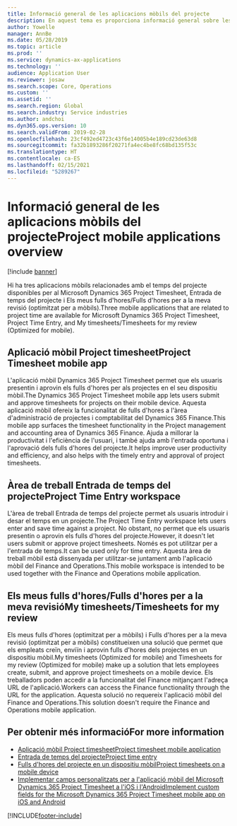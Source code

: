 ```yaml
---
title: Informació general de les aplicacions mòbils del projecte
description: En aquest tema es proporciona informació general sobre les aplicacions relacionades amb el temps del projecte per al Microsoft Dynamics 365 Project Timesheet, Entrada de temps del projecte i Els meus fulls d'hores/Fulls d'hores disponibles en un dispositiu mòbil.
author: Yowelle
manager: AnnBe
ms.date: 05/28/2019
ms.topic: article
ms.prod: ''
ms.service: dynamics-ax-applications
ms.technology: ''
audience: Application User
ms.reviewer: josaw
ms.search.scope: Core, Operations
ms.custom: ''
ms.assetid: ''
ms.search.region: Global
ms.search.industry: Service industries
ms.author: andchoi
ms.dyn365.ops.version: 10
ms.search.validFrom: 2019-02-28
ms.openlocfilehash: 23cf492ed4723c43f6e14005b4e189cd23de63d8
ms.sourcegitcommit: fa32b1893286f20271fa4ec4be8fc68bd135f53c
ms.translationtype: HT
ms.contentlocale: ca-ES
ms.lasthandoff: 02/15/2021
ms.locfileid: "5289267"
---
```

# <a name="project-mobile-applications-overview"></a><span data-ttu-id="b9c21-103">Informació general de les aplicacions mòbils del projecte</span><span class="sxs-lookup"><span data-stu-id="b9c21-103">Project mobile applications overview</span></span>

[!include [banner](../includes/banner.md)]

<span data-ttu-id="b9c21-104">Hi ha tres aplicacions mòbils relacionades amb el temps del projecte disponibles per al Microsoft Dynamics 365 Project Timesheet, Entrada de temps del projecte i Els meus fulls d'hores/Fulls d'hores per a la meva revisió (optimitzat per a mòbils).</span><span class="sxs-lookup"><span data-stu-id="b9c21-104">Three mobile applications that are related to project time are available for Microsoft Dynamics 365 Project Timesheet, Project Time Entry, and My timesheets/Timesheets for my review (Optimized for mobile).</span></span>

## <a name="project-timesheet-mobile-app"></a><span data-ttu-id="b9c21-105">Aplicació mòbil Project timesheet</span><span class="sxs-lookup"><span data-stu-id="b9c21-105">Project Timesheet mobile app</span></span>

<span data-ttu-id="b9c21-106">L'aplicació mòbil Dynamics 365 Project Timesheet permet que els usuaris presentin i aprovin els fulls d'hores per als projectes en el seu dispositiu mòbil.</span><span class="sxs-lookup"><span data-stu-id="b9c21-106">The Dynamics 365 Project Timesheet mobile app lets users submit and approve timesheets for projects on their mobile device.</span></span> <span data-ttu-id="b9c21-107">Aquesta aplicació mòbil ofereix la funcionalitat de fulls d'hores a l'àrea d'administració de projectes i comptabilitat del Dynamics 365 Finance.</span><span class="sxs-lookup"><span data-stu-id="b9c21-107">This mobile app surfaces the timesheet functionality in the Project management and accounting area of Dynamics 365 Finance.</span></span> <span data-ttu-id="b9c21-108">Ajuda a millorar la productivitat i l'eficiència de l'usuari, i també ajuda amb l'entrada oportuna i l'aprovació dels fulls d'hores del projecte.</span><span class="sxs-lookup"><span data-stu-id="b9c21-108">It helps improve user productivity and efficiency, and also helps with the timely entry and approval of project timesheets.</span></span>

## <a name="project-time-entry-workspace"></a><span data-ttu-id="b9c21-109">Àrea de treball Entrada de temps del projecte</span><span class="sxs-lookup"><span data-stu-id="b9c21-109">Project Time Entry workspace</span></span>

<span data-ttu-id="b9c21-110">L'àrea de treball Entrada de temps del projecte permet als usuaris introduir i desar el temps en un projecte.</span><span class="sxs-lookup"><span data-stu-id="b9c21-110">The Project Time Entry workspace lets users enter and save time against a project.</span></span> <span data-ttu-id="b9c21-111">No obstant, no permet que els usuaris presentin o aprovin els fulls d'hores del projecte.</span><span class="sxs-lookup"><span data-stu-id="b9c21-111">However, it doesn't let users submit or approve project timesheets.</span></span> <span data-ttu-id="b9c21-112">Només es pot utilitzar per a l'entrada de temps.</span><span class="sxs-lookup"><span data-stu-id="b9c21-112">It can be used only for time entry.</span></span> <span data-ttu-id="b9c21-113">Aquesta àrea de treball mòbil està dissenyada per utilitzar-se juntament amb l'aplicació mòbil del Finance and Operations.</span><span class="sxs-lookup"><span data-stu-id="b9c21-113">This mobile workspace is intended to be used together with the Finance and Operations mobile application.</span></span>

## <a name="my-timesheetstimesheets-for-my-review"></a><span data-ttu-id="b9c21-114">Els meus fulls d'hores/Fulls d'hores per a la meva revisió</span><span class="sxs-lookup"><span data-stu-id="b9c21-114">My timesheets/Timesheets for my review</span></span>

<span data-ttu-id="b9c21-115">Els meus fulls d'hores (optimitzat per a mòbils) i Fulls d'hores per a la meva revisió (optimitzat per a mòbils) constitueixen una solució que permet que els empleats creïn, enviïn i aprovin fulls d'hores dels projectes en un dispositiu mòbil.</span><span class="sxs-lookup"><span data-stu-id="b9c21-115">My timesheets (Optimized for mobile) and Timesheets for my review (Optimized for mobile) make up a solution that lets employees create, submit, and approve project timesheets on a mobile device.</span></span> <span data-ttu-id="b9c21-116">Els treballadors poden accedir a la funcionalitat del Finance mitjançant l'adreça URL de l'aplicació.</span><span class="sxs-lookup"><span data-stu-id="b9c21-116">Workers can access the Finance functionality through the URL for the application.</span></span> <span data-ttu-id="b9c21-117">Aquesta solució no requereix l'aplicació mòbil del Finance and Operations.</span><span class="sxs-lookup"><span data-stu-id="b9c21-117">This solution doesn't require the Finance and Operations mobile application.</span></span>

## <a name="for-more-information"></a><span data-ttu-id="b9c21-118">Per obtenir més informació</span><span class="sxs-lookup"><span data-stu-id="b9c21-118">For more information</span></span>

- [<span data-ttu-id="b9c21-119">Aplicació mòbil Project timesheet</span><span class="sxs-lookup"><span data-stu-id="b9c21-119">Project timesheet mobile application</span></span>](project-timesheet.md)
- [<span data-ttu-id="b9c21-120">Entrada de temps del projecte</span><span class="sxs-lookup"><span data-stu-id="b9c21-120">Project time entry</span></span>]( project-time-entry-mobile-workspace.md)
- [<span data-ttu-id="b9c21-121">Fulls d'hores del projecte en un dispositiu mòbil</span><span class="sxs-lookup"><span data-stu-id="b9c21-121">Project timesheets on a mobile device</span></span>](Mobile-timesheets.md)
- [<span data-ttu-id="b9c21-122">Implementar camps personalitzats per a l'aplicació mòbil del Microsoft Dynamics 365 Project Timesheet a l'iOS i l'Android</span><span class="sxs-lookup"><span data-stu-id="b9c21-122">Implement custom fields for the Microsoft Dynamics 365 Project Timesheet mobile app on iOS and Android</span></span>](custom-fields-mobile.md)


[!INCLUDE[footer-include](../includes/footer-banner.md)]